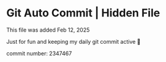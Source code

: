 # Git Auto Commit | Hidden File

This file was added Feb 12, 2025

Just for fun and keeping my daily git commit active 🤪

commit number: 2347467
